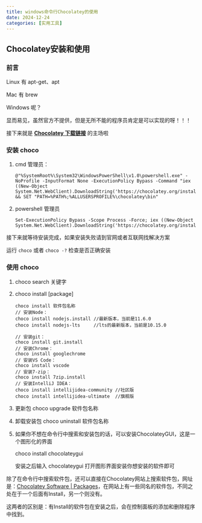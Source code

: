 ```yaml
---
title: windows命令行Chocolatey的使用
date: 2024-12-24
categories: [实用工具]
---
```


## Chocolatey安装和使用

### 前言

Linux 有 apt-get、apt

Mac 有 brew

Windows 呢？

显而易见，虽然官方不提供，但是无所不能的程序员肯定是可以实现的呀！！！

接下来就是 **[Chocolatey 下载链接](https://chocolatey.org/install#individual)** 的主场啦

### 安装 choco

1. cmd 管理员：

    ```
    @"%SystemRoot%\System32\WindowsPowerShell\v1.0\powershell.exe" -NoProfile -InputFormat None -ExecutionPolicy Bypass -Command "iex ((New-Object System.Net.WebClient).DownloadString('https://chocolatey.org/install.ps1'))" && SET "PATH=%PATH%;%ALLUSERSPROFILE%\chocolatey\bin"
    ```

2. powershell 管理员

    ```
    Set-ExecutionPolicy Bypass -Scope Process -Force; iex ((New-Object System.Net.WebClient).DownloadString('https://chocolatey.org/install.ps1'))
    ```

接下来就等待安装完成，如果安装失败请到官网或者互联网找解决方案

运行 `choco` 或者 `choco -?` 检查是否正确安装

### 使用 choco

1. choco search 关键字

2. choco install [package]

    ```shell
    choco install 软件包名称
    // 安装Node：
    choco install nodejs.install //最新版本，当前是11.6.0
    choco install nodejs-lts     //lts的最新版本，当前是10.15.0
    
    // 安装git：
    choco install git.install
    // 安装Chrome：
    choco install googlechrome
    // 安装VS Code：
    choco install vscode
    // 安装7-zip：
    choco install 7zip.install
    // 安装IntelliJ IDEA：
    choco install intellijidea-community //社区版
    choco install intellijidea-ultimate  //旗舰版
    ```

3. 更新包
    choco upgrade 软件包名称

4. 卸载安装包
    choco uninstall 软件包名称

5. 如果你不想在命令行中搜索和安装包的话，可以安装ChocolateyGUI，这是一个图形化的界面

    choco install chocolateygui

    安装之后输入 chocolateygui 打开图形界面安装你想安装的软件即可

除了在命令行中搜索软件包，还可以直接在Chocolatey网站上搜索软件包，网址是：[Chocolatey Software | Packages](https://community.chocolatey.org/packages)，在网站上有一些同名的软件包，不同之处在于一个后面有Install，另一个则没有。

这两者的区别是：有Install的软件包在安装之后，会在控制面板的添加和删除程序中找到。